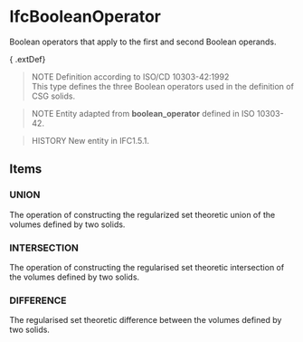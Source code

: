 # IfcBooleanOperator

Boolean operators that apply to the first and second Boolean operands.

{ .extDef}
> NOTE  Definition according to ISO/CD 10303-42:1992  
> This type defines the three Boolean operators used in the definition of CSG solids.

> NOTE  Entity adapted from **boolean_operator** defined in ISO 10303-42.

> HISTORY  New entity in IFC1.5.1.

## Items

### UNION
The operation of constructing the regularized set theoretic union of the volumes defined by two solids.

### INTERSECTION
The operation of constructing the regularised set theoretic intersection of the volumes defined by two solids.

### DIFFERENCE
The regularised set theoretic difference between the volumes defined by two solids.
